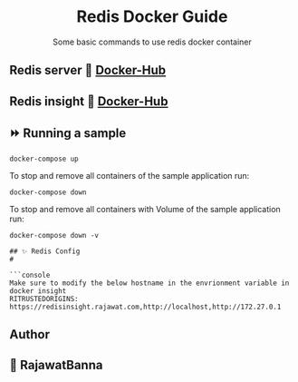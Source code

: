 <div align="center" width="100%">
    <h1>Redis Docker Guide</h1>
    <p>Some basic commands to use redis docker container</p>
</div>

## Redis server 🐳 [Docker-Hub](https://hub.docker.com/_/redis)
## Redis insight 🐳 [Docker-Hub](https://hub.docker.com/r/redislabs/redisinsight)


## ⏩ Running a sample

```console
docker-compose up
```

To stop and remove all containers of the sample application run:

```console
docker-compose down
```

To stop and remove all containers with Volume of the sample application run:

```console
docker-compose down -v

## ✨ Redis Config
#

```console
Make sure to modify the below hostname in the envrionment variable in docker insight
RITRUSTEDORIGINS: https://redisinsight.rajawat.com,http://localhost,http://172.27.0.1
```

## Author

## 👤 RajawatBanna
